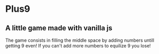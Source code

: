 # Plus9

## A little game made with vanilla js

The game consists in filling the middle space by adding numbers untill getting 9 even!
If you can't add more numbers to equilize 9 you lose!